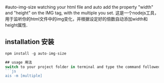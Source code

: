 #auto-img-size
watching your html file and auto add the property "width" and "height" on the IMG tag, with the multiple you set.
这是一个nodejs工具，用于监听你的html文件中的img变化，并根据设定好的倍数自动添加width和height属性.

## installation 安装
```js
npm install -g auto-img-size

## usage 用法
switch to your project folder in terminal and type the command followed:
```js
ais -m [multiple]


